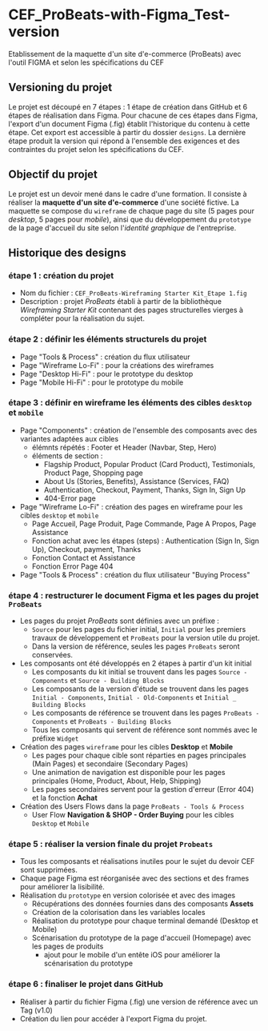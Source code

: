 # CEF_ProBeats-with-Figma_Test-version
Etablissement de la maquette d'un site d'e-commerce (ProBeats) avec l'outil FIGMA et selon les spécifications du CEF

## Versioning du projet
Le projet est découpé en 7 étapes : 1 étape de création dans GitHub et 6 étapes de réalisation dans Figma.  Pour chacune de ces étapes dans Figma,  l'export d'un document Figma (.fig) établit l'historique du contenu à cette étape. Cet export est accessible à partir du dossier `designs`.
La dernière étape produit la version qui répond à l'ensemble des exigences et des contraintes du projet selon les spécifications du CEF.

## Objectif du projet
Le projet est un devoir mené dans le cadre d'une formation. Il consiste à réaliser la __maquette d'un site d'e-commerce__ d'une société fictive. La maquette se compose du `wireframe` de chaque page du site (5 pages pour _desktop_, 5 pages pour _mobile_), ainsi que du développement du `prototype` de la page d'accueil du site selon l'_identité graphique_ de l'entreprise.

## Historique des designs

### étape 1 : création du projet
 - Nom du fichier : `CEF_ProBeats-Wireframing Starter Kit_Etape 1.fig`
 - Description : projet _ProBeats_ établi à partir de la bibliothèque _Wireframing Starter Kit_ contenant des pages structurelles vierges à compléter pour la réalisation du sujet.

### étape 2 : définir les éléments structurels du projet
 - Page "Tools & Process" : création du flux utilisateur
 - Page "Wireframe Lo-Fi" : pour la créations des wireframes
 - Page "Desktop Hi-Fi" : pour le prototype du desktop
 - Page "Mobile Hi-Fi" : pour le prototype du mobile

### étape 3 : définir en wireframe les éléments des cibles `desktop` et `mobile`
 - Page "Components" : création de l'ensemble des composants avec des variantes adaptées aux cibles
   - élémnts répétés : Footer et Header (Navbar, Step, Hero)
   - éléments de section : 
     - Flagship Product, Popular Product (Card Product), Testimonials, Product Page, Shopping page
     - About Us (Stories, Benefits), Assistance (Services, FAQ)
     - Authentication, Checkout, Payment, Thanks, Sign In, Sign Up
     - 404-Error page
 - Page "Wireframe Lo-Fi" : création des pages en wireframe pour les cibles `desktop` et `mobile`
   - Page Accueil, Page Produit, Page Commande, Page A Propos, Page Assistance
   - Fonction achat avec les étapes (steps) : Authentication (Sign In, Sign Up), Checkout, payment, Thanks
   - Fonction Contact et Assistance
   - Fonction Error Page 404
 - Page "Tools & Process" : création du flux utilisateur "Buying Process"

### étape 4 : restructurer le document Figma et les pages du projet `ProBeats`
 - Les pages du projet _ProBeats_ sont définies avec un préfixe : 
   - `Source` pour les pages du fichier initial, `Initial` pour les premiers travaux de développement et `ProBeats` pour la version utile du projet.
   - Dans la version de référence, seules les pages `ProBeats` seront conservées.
 - Les composants ont été développés en 2 étapes à partir d'un kit initial
   - Les composants du kit initial se trouvent dans les pages `Source - Components` et `Source - Building Blocks`
   - Les composants de la version d'étude se trouvent dans les pages `Initial - Components`, `Initial - Old-Components` et `Initial _ Building Blocks`
   - Les composants de référence se trouvent dans les pages `ProBeats - Components` et `ProBeats - Building Blocks`
   - Tous les composants qui servent de référence sont nommés avec le préfixe `Widget`
 - Création des pages `wireframe` pour les cibles __Desktop__ et __Mobile__
   - Les pages pour chaque cible sont réparties en pages principales (Main Pages) et secondaire (Secondary Pages)
   - Une animation de navigation est disponible pour les pages principales (Home, Product, About, Help, Shipping)
   - Les pages secondaires servent pour la gestion d'erreur (Error 404) et la fonction __Achat__
 - Création des Users Flows dans la page `ProBeats - Tools & Process`
   - User Flow __Navigation & SHOP - Order Buying__ pour les cibles `Desktop` et `Mobile`

### étape 5 : réaliser la version finale du projet `Probeats`
 - Tous les composants et réalisations inutiles pour le sujet du devoir CEF sont supprimées.
 - Chaque page Figma est réorganisée avec des sections et des frames pour améliorer la lisibilité.
 - Réalisation du `prototype` en version colorisée et avec des images
   - Récupérations des données fournies dans des composants __Assets__
   - Création de la colorisation dans les variables locales
   - Réalisation du prototype pour chaque terminal demandé (Desktop et Mobile)
   - Scénarisation du prototype de la page d'accueil (Homepage) avec les pages de produits
     - ajout pour le mobile d'un entête iOS pour améliorer la scénarisation du prototype

### étape 6 : finaliser le projet dans GitHub
 - Réaliser à partir du fichier Figma (.fig) une version de référence avec un Tag (v1.0)
 - Création du lien pour accéder à l'export Figma du projet.
